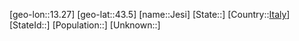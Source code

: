 ﻿---
location: [43.5,13.27]
type: City
tags:
- geo/City


SpocWebEntityId: 31193
isDeleted: false
confidential: public

---
[geo-lon::13.27]
[geo-lat::43.5]
[name::Jesi]
[State::]
[Country::[Italy](geo/Continent/Europe/Italy.md)]
[StateId::]
[Population::]
[Unknown::]

